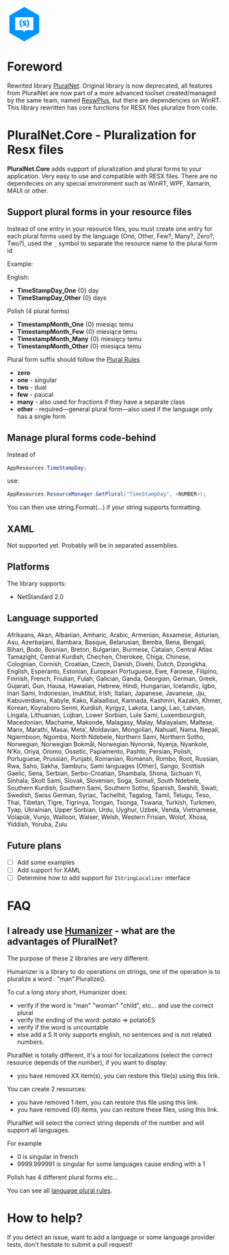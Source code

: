 <img src="https://raw.githubusercontent.com/tkouba/PluralNet.Core/master/Icon.png" height="80" />

# Foreword

Rewrited library [PluralNet](https://github.com/rudyhuyn/PluralNet). Original library is now deprecated, 
all features from PluralNet are now part of a more advanced toolset created/managed by the same team, 
named [ReswPlus](https://github.com/dotnetplus/reswplus), but there are dependencies on WinRT. This library 
rewritten has core functions for RESX files pluralize from code.


# PluralNet.Core - Pluralization for Resx files

__PluralNet.Core__ adds support of pluralization and plural forms to your application. Very easy to use 
and compatible with RESX files. There are no dependecies on any special environment such as WinRT, WPF, 
Xamarin, MAUI or other.

## Support plural forms in your resource files

Instead of one entry in your resource files, you must create one entry for each plural forms used by the language 
(One, Other, Few?, Many?, Zero?, Two?), used the ``_`` symbol to separate the resource name to the plural form id

Example:

English:
* __TimeStampDay_One__     {0} day
* __TimeStampDay_Other__   {0} days

Polish (4 plural forms)
* __TimestampMonth_One__	{0} miesiąc temu
* __TimestampMonth_Few__	{0} miesiące temu
* __TimestampMonth_Many__	{0} miesięcy temu
* __TimestampMonth_Other__	{0} miesiąca temu

Plural form suffix should follow the [Plural Rules](https://cldr.unicode.org/index/cldr-spec/plural-rules)

* __zero__
* __one__ - singular
* __two__ - dual
* __few__ - paucal
* __many__ - also used for fractions if they have a separate class
* __other__ - required—general plural form—also used if the language only has a single form

## Manage plural forms code-behind

Instead of 

```csharp
AppResources.TimeStampDay;
```
use:

```csharp
AppResources.ResourceManager.GetPlural("TimeStampDay", <NUMBER>);
```

You can then use string.Format(...) if your string supports formatting.

## XAML

Not supported yet. Probably will be in separated assemblies.

## Platforms

The library supports:
* NetStandard 2.0

## Language supported

Afrikaans, Akan, Albanian, Amharic, Arabic, Armenian, Assamese, Asturian, Asu, Azerbaijani, Bambara, Basque, 
Belarusian, Bemba, Bena, Bengali, Bihari, Bodo, Bosnian, Breton, Bulgarian, Burmese, Catalan, Central Atlas Tamazight, 
Central Kurdish, Chechen, Cherokee, Chiga, Chinese, Colognian, Cornish, Croatian, Czech, Danish, Divehi, Dutch, 
Dzongkha, English, Esperanto, Estonian, European Portuguese, Ewe, Faroese, Filipino, Finnish, French, Friulian, 
Fulah, Galician, Ganda, Georgian, German, Greek, Gujarati, Gun, Hausa, Hawaiian, Hebrew, Hindi, Hungarian, Icelandic, 
Igbo, Inari Sami, Indonesian, Inuktitut, Irish, Italian, Japanese, Javanese, Jju, Kabuverdianu, Kabyle, Kako, 
Kalaallisut, Kannada, Kashmiri, Kazakh, Khmer, Korean, Koyraboro Senni, Kurdish, Kyrgyz, Lakota, Langi, Lao, Latvian, 
Lingala, Lithuanian, Lojban, Lower Sorbian, Lule Sami, Luxembourgish, Macedonian, Machame, Makonde, Malagasy, Malay, 
Malayalam, Maltese, Manx, Marathi, Masai, Metaʼ, Moldavian, Mongolian, Nahuatl, Nama, Nepali, Ngiemboon, Ngomba, 
North Ndebele, Northern Sami, Northern Sotho, Norwegian, Norwegian Bokmål, Norwegian Nynorsk, Nyanja, Nyankole, 
N’Ko, Oriya, Oromo, Ossetic, Papiamento, Pashto, Persian, Polish, Portuguese, Prussian, Punjabi, Romanian, Romansh, 
Rombo, Root, Russian, Rwa, Saho, Sakha, Samburu, Sami languages [Other], Sango, Scottish Gaelic, Sena, Serbian, 
Serbo-Croatian, Shambala, Shona, Sichuan Yi, Sinhala, Skolt Sami, Slovak, Slovenian, Soga, Somali, South Ndebele, 
Southern Kurdish, Southern Sami, Southern Sotho, Spanish, Swahili, Swati, Swedish, Swiss German, Syriac, Tachelhit, 
Tagalog, Tamil, Telugu, Teso, Thai, Tibetan, Tigre, Tigrinya, Tongan, Tsonga, Tswana, Turkish, Turkmen, Tyap, Ukrainian, 
Upper Sorbian, Urdu, Uyghur, Uzbek, Venda, Vietnamese, Volapük, Vunjo, Walloon, Walser, Welsh, Western Frisian, Wolof, 
Xhosa, Yiddish, Yoruba, Zulu

## Future plans

 - [ ] Add some examples
 - [ ] Add support for XAML
 - [ ] Determine how to add support for `IStringLocalizer` interface

# FAQ

## I already use [Humanizer](https://github.com/Humanizr/Humanizer) - what are the advantages of PluralNet?

The purpose of these 2 libraries are very different.

Humanizer is a library to do operations on strings, one of the operation is to pluralize a word : "man".Pluralize().

To cut a long story short, Humanizer does:

* verify if the word is "man" "woman" "child", etc... and use the correct plural
* verify the ending of the word: potato => potatoES
* verify if the word is uncountable
* else add a S
It only supports english, no sentences and is not related numbers.

PluralNet is totally different, it's a tool for localizations (select the correct resource depends of the number), 
if you want to display:

* you have removed XX item(s), you can restore this file(s) using this link.

You can create 2 resources:

* you have removed 1 item, you can restore this file using this link.
* you have removed {0} items, you can restore these files, using this link.

PluralNet will select the correct string depends of the number and will support all languages.

For example

* 0 is singular in french
* 9999.999991 is singular for some languages cause ending with a 1

Polish has 4 different plural forms
etc...

You can see all [language plural rules](https://www.unicode.org/cldr/charts/44/supplemental/language_plural_rules.html).

# How to help?

If you detect an issue, want to add a language or some language provider tests, 
don't hesitate to submit a pull request!

 
